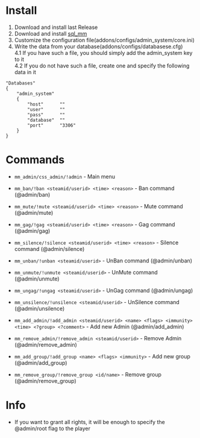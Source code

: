 # Install
1. Download and install last Release
2. Download and install [sql_mm](https://github.com/zer0k-z/sql_mm/releases)
3. Customize the configuration file(addons/configs/admin_system/core.ini)
4. Write the data from your database(addons/configs/databasese.cfg)<br>
4.1 If you have such a file, you should simply add the admin_system key to it<br>
4.2 If you do not have such a file, create one and specify the following data in it
```
"Databases"
{
    "admin_system"
    {
        "host"      ""
        "user"      ""
        "pass"      ""
        "database"  ""
        "port"      "3306"
    }
}
```

# Commands
- `mm_admin/css_admin/!admin` - Main menu

- `mm_ban/!ban <steamid/userid> <time> <reason>` - Ban command (@admin/ban)
- `mm_mute/!mute <steamid/userid> <time> <reason>` - Mute command (@admin/mute)
- `mm_gag/!gag <steamid/userid> <time> <reason>` - Gag command (@admin/gag)
- `mm_silence/!silence <steamid/userid> <time> <reason>` - Silence command (@admin/silence)

- `mm_unban/!unban <steamid/userid>` - UnBan command (@admin/unban)
- `mm_unmute/!unmute <steamid/userid>` - UnMute command (@admin/unmute)
- `mm_ungag/!ungag <steamid/userid>` - UnGag command (@admin/ungag)
- `mm_unsilence/!unsilence <steamid/userid>` - UnSilence command (@admin/unsilence)

- `mm_add_admin/!add_admin <steamid/userid> <name> <flags> <immunity> <time> <?group> <?comment>` - Add new Admin (@admin/add_admin)
- `mm_remove_admin/!remove_admin <steamid/userid>` - Remove Admin (@admin/remove_admin)

- `mm_add_group/!add_group <name> <flags> <immunity>` - Add new group (@admin/add_group)
- `mm_remove_group/!remove_group <id/name>` - Remove group (@admin/remove_group)

# Info
- If you want to grant all rights, it will be enough to specify the @admin/root flag to the player